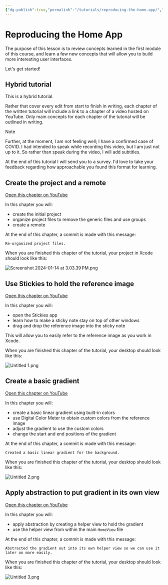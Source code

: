 ```yaml
---
{"dg-publish":true,"permalink":"/tutorials/reproducing-the-home-app/","dgHomeLink":true,"dgShowToc":true}
---
```


# Reproducing the Home App

The purpose of this lesson is to review concepts learned in the first module of this course, and learn a few new concepts that will allow you to build more interesting user interfaces.

Let's get started!

## Hybrid tutorial

This is a hybrid tutorial. 

Rather that cover every edit from start to finish in writing, each chapter of the written tutorial will include a link to a chapter of a video hosted on YouTube. Only main concepts for each chapter of the tutorial will be outlined in writing.

> [!NOTE]
> Further, at the moment, I am not feeling well; I have a confirmed case of COVID. I had intended to speak while recording this video, but I am just not up to it. So rather than speak during the video, I will add subtitles.
> 
> At the end of this tutorial I will send you to a survey. I'd love to take your feedback regarding how approachable you found this format for learning.

## Create the project and a remote

[Open this chapter on YouTube](https://www.youtube.com/watch?v=kr5WYqjg7Cw&t=0s)

In this chapter you will:

- create the initial project
- organize project files to remove the generic files and use groups
- create a remote

At the end of this chapter, a commit is made with this message:

```
Re-organized project files.
```

When you are finished this chapter of the tutorial, your project in Xcode should look like this:

![Screenshot 2024-01-14 at 3.03.39 PM.png](/img/user/Media/Screenshot%202024-01-14%20at%203.03.39%E2%80%AFPM.png)

## Use Stickies to hold the reference image

[Open this chapter on YouTube](https://www.youtube.com/watch?v=kr5WYqjg7Cw&t=153s)

In this chapter you will:

- open the Stickies app
- learn how to make a sticky note stay on top of other windows
- drag and drop the reference image into the sticky note

This will allow you to easily refer to the reference image as you work in Xcode.

When you are finished this chapter of the tutorial, your desktop should look like this:

![Untitled 1.png](/img/user/Media/Untitled%201.png)

## Create a basic gradient

[Open this chapter on YouTube](https://www.youtube.com/watch?v=kr5WYqjg7Cw&t=239s)

In this chapter you will:

- create a basic linear gradient using built-in colors
- use Digital Color Meter to obtain custom colors from the reference image
- adjust the gradient to use the custom colors
- change the start and end positions of the gradient

At the end of this chapter, a commit is made with this message:

```
Created a basic linear gradient for the background.
```

When you are finished this chapter of the tutorial, your desktop should look like this:

![Untitled 2.png](/img/user/Media/Untitled%202.png)

## Apply abstraction to put gradient in its own view

[Open this chapter on YouTube](https://www.youtube.com/watch?v=kr5WYqjg7Cw&t=542s)

In this chapter you will:

- apply abstraction by creating a helper view to hold the gradient
- use the helper view from within the main `HomeView` file

At the end of this chapter, a commit is made with this message:

```
Abstracted the gradient out into its own helper view so we can use it later on more easily.
```

When you are finished this chapter of the tutorial, your desktop should look like this:

![Untitled 3.png](/img/user/Media/Untitled%203.png)